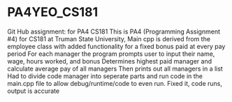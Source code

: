 # PA4YEO_CS181
Git Hub assignment: for PA4 CS181
This is PA4 (Programming Assignment #4) for CS181 at Truman State University, Main cpp is derived from the employee class with added functionality for a fixed bonus paid at every pay period For each manager the program prompts user to input their name, wage, hours worked, and bonus Determines highest paid manager and calculate average pay of all managers Then prints out all managers in a list
Had to divide code manager into seperate parts and run code in the main.cpp file to allow debug/runtime/code to even run. Fixed it, code runs, output is accurate 
